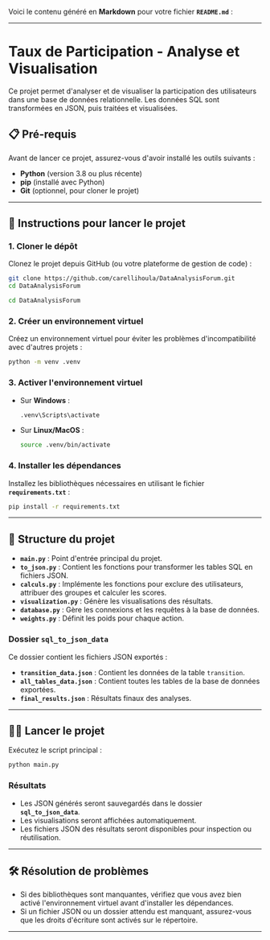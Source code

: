 Voici le contenu généré en **Markdown** pour votre fichier **`README.md`** :

---

# Taux de Participation - Analyse et Visualisation

Ce projet permet d'analyser et de visualiser la participation des utilisateurs dans une base de données relationnelle. Les données SQL sont transformées en JSON, puis traitées et visualisées.


## 📋 Pré-requis

Avant de lancer ce projet, assurez-vous d'avoir installé les outils suivants :

- **Python** (version 3.8 ou plus récente)
- **pip** (installé avec Python)
- **Git** (optionnel, pour cloner le projet)

---

## 🚀 Instructions pour lancer le projet

### 1. Cloner le dépôt

Clonez le projet depuis GitHub (ou votre plateforme de gestion de code) :

```bash
git clone https://github.com/carellihoula/DataAnalysisForum.git
cd DataAnalysisForum
```
```bash
cd DataAnalysisForum
```

### 2. Créer un environnement virtuel

Créez un environnement virtuel pour éviter les problèmes d'incompatibilité avec d'autres projets :

```bash
python -m venv .venv
```

### 3. Activer l'environnement virtuel

- Sur **Windows** :
  ```bash
  .venv\Scripts\activate
  ```

- Sur **Linux/MacOS** :
  ```bash
  source .venv/bin/activate
  ```

### 4. Installer les dépendances

Installez les bibliothèques nécessaires en utilisant le fichier **`requirements.txt`** :

```bash
pip install -r requirements.txt
```

---

## 📂 Structure du projet

- **`main.py`** : Point d'entrée principal du projet.
- **`to_json.py`** : Contient les fonctions pour transformer les tables SQL en fichiers JSON.
- **`calculs.py`** : Implémente les fonctions pour exclure des utilisateurs, attribuer des groupes et calculer les scores.
- **`visualization.py`** : Génère les visualisations des résultats.
- **`database.py`** : Gère les connexions et les requêtes à la base de données.
- **`weights.py`** : Définit les poids pour chaque action.

### Dossier **`sql_to_json_data`**

Ce dossier contient les fichiers JSON exportés :
- **`transition_data.json`** : Contient les données de la table `transition`.
- **`all_tables_data.json`** : Contient toutes les tables de la base de données exportées.
- **`final_results.json`** : Résultats finaux des analyses.

---

## 🏃‍♂️ Lancer le projet

Exécutez le script principal :

```bash
python main.py
```

### Résultats

- Les JSON générés seront sauvegardés dans le dossier **`sql_to_json_data`**.
- Les visualisations seront affichées automatiquement.
- Les fichiers JSON des résultats seront disponibles pour inspection ou réutilisation.

---

## 🛠️ Résolution de problèmes

- Si des bibliothèques sont manquantes, vérifiez que vous avez bien activé l'environnement virtuel avant d'installer les dépendances.
- Si un fichier JSON ou un dossier attendu est manquant, assurez-vous que les droits d'écriture sont activés sur le répertoire.

---